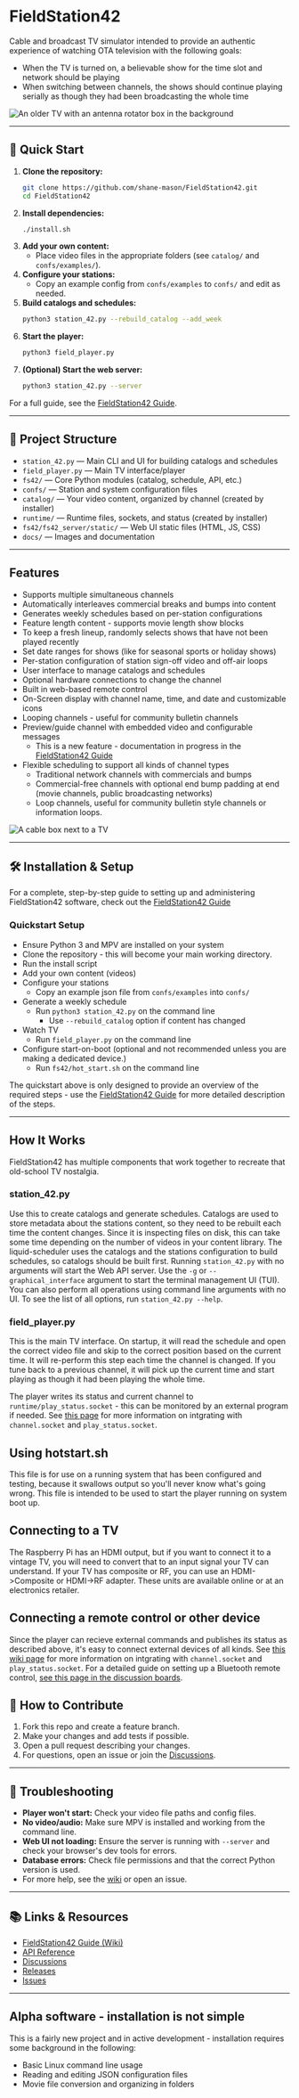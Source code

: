 # FieldStation42

Cable and broadcast TV simulator intended to provide an authentic experience of watching OTA television with the following goals:

* When the TV is turned on, a believable show for the time slot and network should be playing
* When switching between channels, the shows should continue playing serially as though they had been broadcasting the whole time

![An older TV with an antenna rotator box in the background](docs/retro-tv.png?raw=true)

---

## 🚀 Quick Start

1. **Clone the repository:**
   ```bash
   git clone https://github.com/shane-mason/FieldStation42.git
   cd FieldStation42
   ```
2. **Install dependencies:**
   ```bash
   ./install.sh
   ```
3. **Add your own content:**
   - Place video files in the appropriate folders (see `catalog/` and `confs/examples/`).
4. **Configure your stations:**
   - Copy an example config from `confs/examples` to `confs/` and edit as needed.
5. **Build catalogs and schedules:**
   ```bash
   python3 station_42.py --rebuild_catalog --add_week
   ```
6. **Start the player:**
   ```bash
   python3 field_player.py
   ```
7. **(Optional) Start the web server:**
   ```bash
   python3 station_42.py --server
   ```

For a full guide, see the [FieldStation42 Guide](https://github.com/shane-mason/FieldStation42/wiki).

---

## 📁 Project Structure

- `station_42.py` — Main CLI and UI for building catalogs and schedules
- `field_player.py` — Main TV interface/player
- `fs42/` — Core Python modules (catalog, schedule, API, etc.)
- `confs/` — Station and system configuration files
- `catalog/` — Your video content, organized by channel (created by installer)
- `runtime/` — Runtime files, sockets, and status (created by installer)
- `fs42/fs42_server/static/` — Web UI static files (HTML, JS, CSS)
- `docs/` — Images and documentation

---

## Features
* Supports multiple simultaneous channels
* Automatically interleaves commercial breaks and bumps into content
* Generates weekly schedules based on per-station configurations
* Feature length content - supports movie length show blocks
* To keep a fresh lineup, randomly selects shows that have not been played recently
* Set date ranges for shows (like for seasonal sports or holiday shows)
* Per-station configuration of station sign-off video and off-air loops
* User interface to manage catalogs and schedules
* Optional hardware connections to change the channel
* Built in web-based remote control
* On-Screen display with channel name, time, and date and customizable icons
* Looping channels - useful for community bulletin channels
* Preview/guide channel with embedded video and configurable messages
    * This is a new feature - documentation in progress in the [FieldStation42 Guide](https://github.com/shane-mason/FieldStation42/wiki)
* Flexible scheduling to support all kinds of channel types
    * Traditional network channels with commercials and bumps
    * Commercial-free channels with optional end bump padding at end (movie channels, public broadcasting networks)
    * Loop channels, useful for community bulletin style channels or information loops.

![A cable box next to a TV](docs/cable_cover_3.png?raw=true)

---

## 🛠️ Installation & Setup

For a complete, step-by-step guide to setting up and administering FieldStation42 software, check out the [FieldStation42 Guide](https://github.com/shane-mason/FieldStation42/wiki)

### Quickstart Setup

* Ensure Python 3 and MPV are installed on your system
* Clone the repository - this will become your main working directory.
* Run the install script
* Add your own content (videos)
* Configure your stations
    * Copy an example json file from `confs/examples` into `confs/`
* Generate a weekly schedule
    * Run `python3 station_42.py` on the command line
        * Use `--rebuild_catalog` option if content has changed
* Watch TV
    * Run `field_player.py` on the command line
* Configure start-on-boot (optional and not recommended unless you are making a dedicated device.)
    * Run `fs42/hot_start.sh` on the command line

The quickstart above is only designed to provide an overview of the required steps - use the [FieldStation42 Guide](https://github.com/shane-mason/FieldStation42/wiki) for more detailed description of the steps.

---

## How It Works
FieldStation42 has multiple components that work together to recreate that old-school TV nostalgia.

### station_42.py
Use this to create catalogs and generate schedules. Catalogs are used to store metadata about the stations content, so they need to be rebuilt each time the content changes. Since it is inspecting files on disk, this can take some time depending on the number of videos in your content library. The liquid-scheduler uses the catalogs and the stations configuration to build schedules, so catalogs should be built first. Running `station_42.py` with no arguments will start the Web API server. Use the `-g` or `--graphical_interface` argument to start the terminal management UI (TUI). You can also perform all operations using command line arguments with no UI. To see the list of all options, run `station_42.py --help`. 

### field_player.py
This is the main TV interface. On startup, it will read the schedule and open the correct video file and skip to the correct position based on the current time. It will re-perform this step each time the channel is changed. If you tune back to a previous channel, it will pick up the current time and start playing as though it had been playing the whole time.

The player writes its status and current channel to `runtime/play_status.socket` - this can be monitored by an external program if needed. See [this page](https://github.com/shane-mason/FieldStation42/wiki/Changing-Channel-From-Script) for more information on intgrating with `channel.socket` and `play_status.socket`.

## Using hotstart.sh
This file is for use on a running system that has been configured and testing, because it swallows output so you'll never know what's going wrong. This file is intended to be used to start the player running on system boot up.

## Connecting to a TV
The Raspberry Pi has an HDMI output, but if you want to connect it to a vintage TV, you will need to convert that to an input signal your TV can understand. If your TV has composite or RF, you can use an HDMI->Composite or HDMI->RF adapter. These units are available online or at an electronics retailer.

## Connecting a remote control or other device
Since the player can recieve external commands and publishes its status as described above, it's easy to connect external devices of all kinds. See [this wiki page](https://github.com/shane-mason/FieldStation42/wiki/Changing-Channel-From-Script) for more information on intgrating with `channel.socket` and `play_status.socket`. For a detailed guide on setting up a Bluetooth remote control, [see this page in the discussion boards](https://github.com/shane-mason/FieldStation42/discussions/47).


## 🤝 How to Contribute

1. Fork this repo and create a feature branch.
2. Make your changes and add tests if possible.
3. Open a pull request describing your changes.
4. For questions, open an issue or join the [Discussions](https://github.com/shane-mason/FieldStation42/discussions).

---

## 🐞 Troubleshooting

- **Player won't start:** Check your video file paths and config files.
- **No video/audio:** Make sure MPV is installed and working from the command line.
- **Web UI not loading:** Ensure the server is running with `--server` and check your browser's dev tools for errors.
- **Database errors:** Check file permissions and that the correct Python version is used.
- For more help, see the [wiki](https://github.com/shane-mason/FieldStation42/wiki) or open an issue.

---

## 📚 Links & Resources

- [FieldStation42 Guide (Wiki)](https://github.com/shane-mason/FieldStation42/wiki)
- [API Reference](fs42/fs42_server/README.md)
- [Discussions](https://github.com/shane-mason/FieldStation42/discussions)
- [Releases](https://github.com/shane-mason/FieldStation42/releases)
- [Issues](https://github.com/shane-mason/FieldStation42/issues)

---

## Alpha software - installation is not simple
This is a fairly new project and in active development - installation requires some background in the following:

* Basic Linux command line usage
* Reading and editing JSON configuration files
* Movie file conversion and organizing in folders


